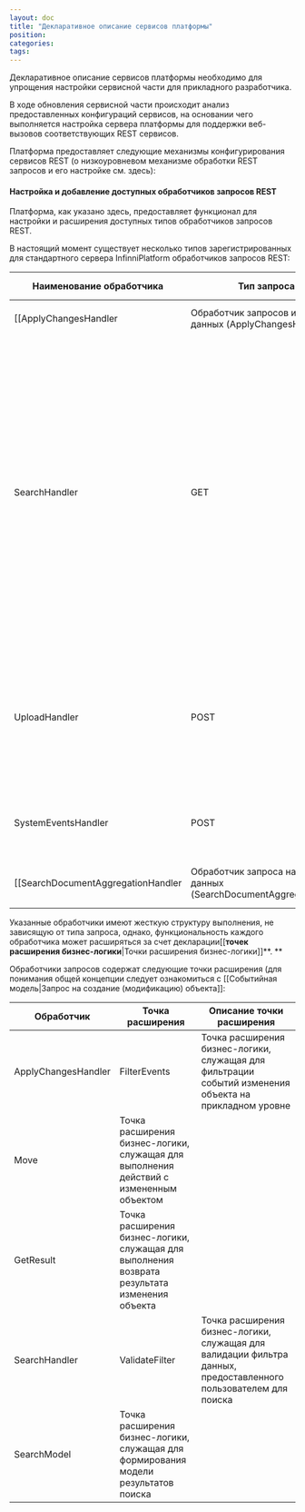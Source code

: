 ```yaml
---
layout: doc
title: "Декларативное описание сервисов платформы"
position: 
categories: 
tags: 
---
```


Декларативное описание сервисов платформы необходимо для упрощения настройки сервисной части для прикладного разработчика.

В ходе обновления сервисной части происходит анализ предоставленных конфигураций сервисов, на основании чего выполняется настройка сервера платформы для поддержки веб-вызовов соответствующих REST сервисов.

Платформа предоставляет следующие механизмы конфигурирования сервисов REST (о низкоуровневом механизме обработки REST запросов и его настройке см. здесь):

#### Настройка и добавление доступных обработчиков запросов REST

Платформа, как указано здесь, предоставляет функционал для настройки и расширения доступных типов обработчиков запросов REST.

В настоящий момент существует несколько типов зарегистрированных для стандартного сервера InfinniPlatform обработчиков запросов REST:

|Наименование обработчика|Тип запроса REST|Предназначение|Аргументы обработчика|
|------------------------|----------------|--------------|---------------------|
|[[ApplyChangesHandler|Обработчик запросов изменения данных (ApplyChangesHandler)]]|POST|Применение изменений к объекту (подробнее см. здесь)|Id - строковое, идентификатор объекта, к которому применяются измененияEvents - список,  события изменения объекта|
|SearchHandler|GET|Получить список объектов|filterObject - список, объекты фильтра документов, подробнее об объектах фильтра см. здесьpageNumber - int, номер страницы данныхpageSize - int, количество элементов на страницеsearchType - int, тип поиска, возможные значения: 1 - все элементы, 2-только актуальные версии, 4-только объекты с указанной версией. О поддержке версионности см. здесь.version - string, версия конфигурации, для которой осуществляется поиск документов. Подробнее о механизме версионности см. здесь.|
|UploadHandler|POST|Загрузить контент файла|linkedData, JSON - привязанный к загружаемому файлу объект JSON, описывающий загружаемый файловый контент.Средствами HTTP 1.1 вместе с запросом отправляется контент файла|
|SystemEventsHandler|POST|Информировать систему о факте изменения метаданных прикладной конфигурации.|metadataConfigurationId - string, идентификатор конфигурации, метаданные которой изменились.|
|[[SearchDocumentAggregationHandler|Обработчик запроса на агрегацию данных (SearchDocumentAggregationHandler)]] |GET|Получение агрегированных данных по документам в индексе|aggregationConfiguration - конфигурация, которая должна предоставить агрегированные данныеaggregationMetadata - метаданные конфигурацииfilterObject - список объектов фильтраdimensions - срезы OLAP куба, по которым выполняется группировка в ходе вычисления агрегацииaggregationType - тип итогового вычисляемого значения агрегацииaggregationField - поле, по которому необходимо вычислять итоговое значение агрегацииpageNumber - int, номер страницы данныхpageSize - int, размер страницы данных|

Указанные обработчики имеют жесткую структуру выполнения, не зависящую от типа запроса, однако, функциональность каждого обработчика может расширяться за счет декларации[[**точек расширения бизнес-логики**|Точки расширения бизнес-логики]]**. **

Обработчики запросов содержат следующие точки расширения (для понимания общей концепции следует ознакомиться с [[Событийная модель|Запрос на создание (модификацию) объекта]]:

|Обработчик|Точка расширения|Описание точки расширения|
|----------|----------------|-------------------------|
|ApplyChangesHandler|FilterEvents|Точка расширения бизнес-логики, служащая для фильтрации событий изменения объекта на прикладном уровне|
|Move|Точка расширения бизнес-логики, служащая для выполнения действий с измененным объектом|
|GetResult|Точка расширения бизнес-логики, служащая для выполнения возврата результата изменения объекта|
|SearchHandler|ValidateFilter|Точка расширения бизнес-логики, служащая для валидации фильтра данных, предоставленного пользователем для поиска|
|SearchModel|Точка расширения бизнес-логики, служащая для формирования модели результатов поиска|

 

 

